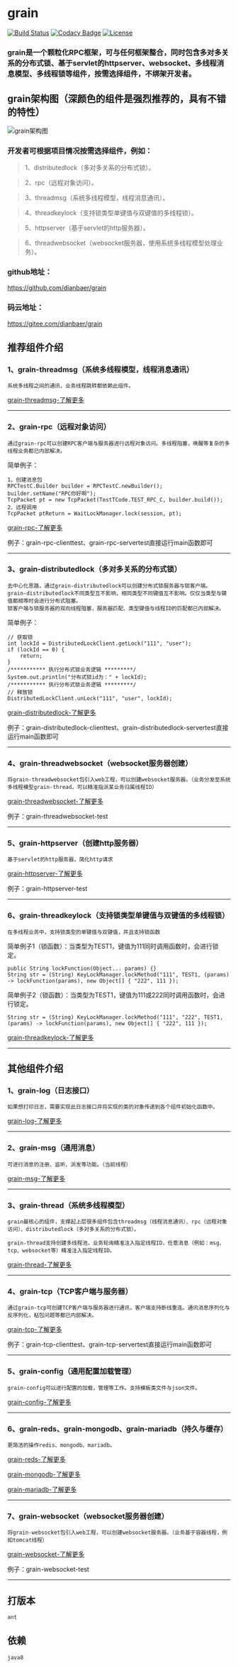 # grain

[![Build Status](https://travis-ci.org/dianbaer/grain.svg?branch=master)](https://travis-ci.org/dianbaer/grain)
[![Codacy Badge](https://api.codacy.com/project/badge/Grade/c6563ece3c3d4fb5b0ec08ce99e537ee)](https://www.codacy.com/app/232365732/grain?utm_source=github.com&amp;utm_medium=referral&amp;utm_content=dianbaer/grain&amp;utm_campaign=Badge_Grade)
[![License](https://img.shields.io/badge/License-MIT-blue.svg)](LICENSE)


### grain是一个颗粒化RPC框架，可与任何框架整合，同时包含多对多关系的分布式锁、基于servlet的httpserver、websocket、多线程消息模型、多线程锁等组件，按需选择组件，不绑架开发者。


## grain架构图（深颜色的组件是强烈推荐的，具有不错的特性）


![grain架构图](./grain-framework.png "grain-framework.png")



### 开发者可根据项目情况按需选择组件，例如：

>1、distributedlock（多对多关系的分布式锁）。

>2、rpc（远程对象访问）。

>3、threadmsg（系统多线程模型，线程消息通讯）。

>4、threadkeylock（支持锁类型单键值与双键值的多线程锁）。

>5、httpserver（基于servlet的http服务器）。

>6、threadwebsocket（websocket服务器，使用系统多线程模型处理业务）。

### github地址：

https://github.com/dianbaer/grain

### 码云地址：

https://gitee.com/dianbaer/grain


## 推荐组件介绍


### 1、grain-threadmsg（系统多线程模型，线程消息通讯）


	系统多线程之间的通讯，业务线程跳转都依赖此组件。

	
[grain-threadmsg-了解更多](./grain-threadmsg)

---


### 2、grain-rpc（远程对象访问）


	通过grain-rpc可以创建RPC客户端与服务器进行远程对象访问。多线程阻塞，唤醒等复杂的多线程业务都已内部解决。
	
	
简单例子：
	
	
	1、创建消息包
	RPCTestC.Builder builder = RPCTestC.newBuilder();
	builder.setName("RPC你好啊");
	TcpPacket pt = new TcpPacket(TestTCode.TEST_RPC_C, builder.build());
	2、远程调用
	TcpPacket ptReturn = WaitLockManager.lock(session, pt);
	

[grain-rpc-了解更多](./grain-rpc)

例子：grain-rpc-clienttest、grain-rpc-servertest直接运行main函数即可


---


### 3、grain-distributedlock（多对多关系的分布式锁）


	去中心化思路，通过grain-distributedlock可以创建分布式锁服务器与锁客户端。
	grain-distributedlock不同类型互不影响，相同类型不同键值互不影响。仅仅当类型与键值都相等时会进行分布式阻塞。
	锁客户端与锁服务器的双向线程阻塞，服务器匹配、类型键值与线程ID的匹配都已内部解决。
	
简单例子：

	// 获取锁
	int lockId = DistributedLockClient.getLock("111", "user");
	if (lockId == 0) {
		return;
	}
	/*********** 执行分布式锁业务逻辑 *********/
	System.out.println("分布式锁id为：" + lockId);
	/*********** 执行分布式锁业务逻辑 *********/
	// 释放锁
	DistributedLockClient.unLock("111", "user", lockId);
	
	
[grain-distributedlock-了解更多](./grain-distributedlock)

例子：grain-distributedlock-clienttest、grain-distributedlock-servertest直接运行main函数即可

---


### 4、grain-threadwebsocket（websocket服务器创建）


	将grain-threadwebsocket包引入web工程，可以创建websocket服务器。（业务分发至系统多线程模型grain-thread，可以精准指派某业务归属线程ID）
	
	
[grain-threadwebsocket-了解更多](./grain-threadwebsocket)


例子：grain-threadwebsocket-test

---


### 5、grain-httpserver（创建http服务器）

	基于servlet的http服务器，简化http请求
	
[grain-httpserver-了解更多](./grain-httpserver)

例子：grain-httpserver-test


---


### 6、grain-threadkeylock（支持锁类型单键值与双键值的多线程锁）


	在多线程业务中，支持锁类型的单键值与双键值，并且支持锁函数
	
	
简单例子1（锁函数）：当类型为TEST1，键值为111同时调用函数时，会进行锁定。
	
	
	public String lockFunction(Object... params) {}
	String str = (String) KeyLockManager.lockMethod("111", TEST1, (params) -> lockFunction(params), new Object[] { "222", 111 });
	
简单例子2（锁函数）：当类型为TEST1，键值为111或222同时调用函数时，会进行锁定。

	
	String str = (String) KeyLockManager.lockMethod("111", "222", TEST1, (params) -> lockFunction(params), new Object[] { "222", 111 });
	

[grain-threadkeylock-了解更多](./grain-threadkeylock)


---


## 其他组件介绍



### 1、grain-log（日志接口）


	如果想打印日志，需要实现此日志接口并将实现的类的对象传递到各个组件初始化函数中。

	
[grain-log-了解更多](./grain-log)

---

### 2、grain-msg（通用消息）


	可进行消息的注册、监听、派发等功能。（当前线程）

	
[grain-msg-了解更多](./grain-msg)

---

### 3、grain-thread（系统多线程模型）


	grain最核心的组件，支撑起上层很多组件包含threadmsg（线程消息通讯）、rpc（远程对象访问）、distributedlock（多对多关系的分布式锁）。
	
	grain-thread支持创建多线程池，业务轮询精准注入指定线程ID，任意消息（例如：msg、tcp、websocket等）精准注入指定线程ID。


[grain-thread-了解更多](./grain-thread)

---



### 4、grain-tcp（TCP客户端与服务器）


	通过grain-tcp可创建TCP客户端与服务器进行通讯，客户端支持断线重连。通讯消息序列化与反序列化，粘包问题等都已内部解决。

	
[grain-tcp-了解更多](./grain-tcp)

例子：grain-tcp-clienttest、grain-tcp-servertest直接运行main函数即可

---




	
### 5、grain-config（通用配置加载管理）

	
	grain-config可以进行配置的加载，管理等工作。支持模板类文件与json文件。


[grain-config-了解更多](./grain-config)

---



### 6、grain-reds、grain-mongodb、grain-mariadb（持久与缓存）


	更简洁的操作redis、mongodb、mariadb。
	
	
[grain-reds-了解更多](./grain-redis)

[grain-mongodb-了解更多](./grain-mongodb)

[grain-mariadb-了解更多](./grain-mariadb)


---


### 7、grain-websocket（websocket服务器创建）


	将grain-websocket包引入web工程，可以创建websocket服务器。（业务基于容器线程，例如tomcat线程）
	
	
[grain-websocket-了解更多](./grain-websocket)

例子：grain-websocket-test


---



## 打版本

	ant
	
## 依赖

	java8
